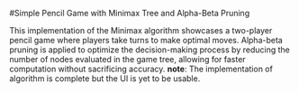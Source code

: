 #Simple Pencil Game with Minimax Tree and Alpha-Beta Pruning

This implementation of the Minimax algorithm showcases a two-player pencil game where players take turns to make optimal moves. Alpha-beta pruning is applied to optimize the decision-making process by reducing the number of nodes evaluated in the game tree, allowing for faster computation without sacrificing accuracy.
**note**: The implementation of algorithm is complete but the UI is yet to be usable.
